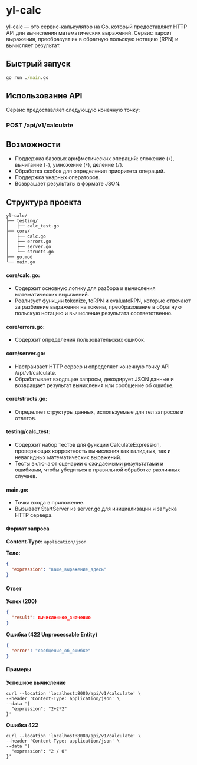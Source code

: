 # yl-calc

yl-calc — это сервис-калькулятор на Go, который предоставляет HTTP API для вычисления математических выражений. Сервис парсит выражения, преобразует их в обратную польскую нотацию (RPN) и вычисляет результат.

## Быстрый запуск

```cmd
go run ./main.go
```

## Использование API

Сервис предоставляет следующую конечную точку:

### POST /api/v1/calculate

## Возможности

- Поддержка базовых арифметических операций: сложение (`+`), вычитание (`-`), умножение (`*`), деление (`/`).
- Обработка скобок для определения приоритета операций.
- Поддержка унарных операторов.
- Возвращает результаты в формате JSON.

## Структура проекта
```
yl-calc/
├── testing/
│   ├── calc_test.go
├── core/
│   ├── calc.go
│   ├── errors.go
│   ├── server.go
│   └── structs.go
├── go.mod
└── main.go
```
#### core/calc.go:
- Содержит основную логику для разбора и вычисления математических выражений.
- Реализует функции tokenize, toRPN и evaluateRPN, которые отвечают за разбиение выражения на токены, преобразование в обратную польскую нотацию и вычисление результата соответственно.
#### core/errors.go:
- Содержит определения пользовательских ошибок.
#### core/server.go:
- Настраивает HTTP сервер и определяет конечную точку API /api/v1/calculate.
- Обрабатывает входящие запросы, декодирует JSON данные и возвращает результат вычисления или сообщение об ошибке.
#### core/structs.go:
- Определяет структуры данных, используемые для тел запросов и ответов.
#### testing/calc_test:
- Cодержит набор тестов для функции CalculateExpression, проверяющих корректность вычисления как валидных, так и невалидных математических выражений.
- Тесты включают сценарии с ожидаемыми результатами и ошибками, чтобы убедиться в правильной обработке различных случаев.
#### main.go:
- Точка входа в приложение.
- Вызывает StartServer из server.go для инициализации и запуска HTTP сервера.

#### Формат запроса

**Content-Type:** `application/json`

**Тело:**
```json
{
  "expression": "ваше_выражение_здесь"
}
```

#### Ответ

**Успех (200)**
```json
{
  "result": вычисленное_значение
}
```

**Ошибка (422 Unprocessable Entity)**
```json
{
  "error": "сообщение_об_ошибке"
}
```

#### Примеры

**Успешное вычисление**
```curl
curl --location 'localhost:8080/api/v1/calculate' \
--header 'Content-Type: application/json' \
--data '{
  "expression": "2+2*2"
}'
```

**Ошибка 422**
```curl
curl --location 'localhost:8080/api/v1/calculate' \
--header 'Content-Type: application/json' \
--data '{
  "expression": "2 / 0"
}'
```
